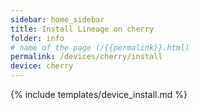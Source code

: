```yaml
---
sidebar: home_sidebar
title: Install Lineage on cherry
folder: info
# name of the page (/{{permalink}}.html)
permalink: /devices/cherry/install
device: cherry
---
```

{% include templates/device_install.md %}
